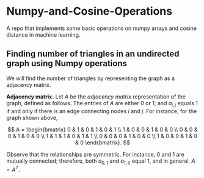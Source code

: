 # Numpy-and-Cosine-Operations
A repo that implements some basic operations on numpy arrays and cosine distance in machine learning.

## Finding number of triangles in an undirected graph using Numpy operations
We will find the number of triangles by representing the graph as a adjacency matrix.

**Adjacency matrix.** Let $A$ be the _adjacency matrix_ representation of the graph, defined as follows. The entries of $A$ are either 0 or 1; and $a_{i,j}$ equals 1 if and only if there is an edge connecting nodes $i$ and $j$. For instance, for the graph shown above,

$$
A = \begin{bmatrix}
        0 & 1 & 0 & 1 & 0 & 1 \\
        1 & 0 & 0 & 1 & 0 & 0 \\
        0 & 0 & 0 & 1 & 0 & 0 \\
        1 & 1 & 1 & 0 & 1 & 1 \\
        0 & 0 & 0 & 1 & 0 & 0 \\
        1 & 0 & 0 & 1 & 0 & 0
    \end{bmatrix}.
$$

Observe that the relationships are symmetric. For instance, 0 and 1 are mutually connected; therefore, both $a_{0,1}$ and $a_{1, 0}$ equal 1, and in general, $A = A^T$.
